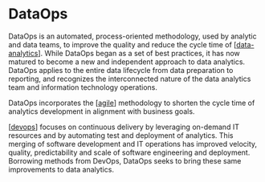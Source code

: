 # DataOps

DataOps is an automated, process-oriented methodology, used by analytic and data teams, to improve the quality and reduce the cycle time of [[data-analytics]]. While DataOps began as a set of best practices, it has now matured to become a new and independent approach to data analytics. DataOps applies to the entire data lifecycle from data preparation to reporting, and recognizes the interconnected nature of the data analytics team and information technology operations.

DataOps incorporates the [[agile]] methodology to shorten the cycle time of analytics development in alignment with business goals.

[[devops]] focuses on continuous delivery by leveraging on-demand IT resources and by automating test and deployment of analytics. This merging of software development and IT operations has improved velocity, quality, predictability and scale of software engineering and deployment. Borrowing methods from DevOps, DataOps seeks to bring these same improvements to data analytics.

[//begin]: # "Autogenerated link references for markdown compatibility"
[data-analytics]: data-analytics "Data Analytics"
[agile]: ../software-development/agile "Agile"
[devops]: ../cloud-computing/devops "DevOps"
[//end]: # "Autogenerated link references"
